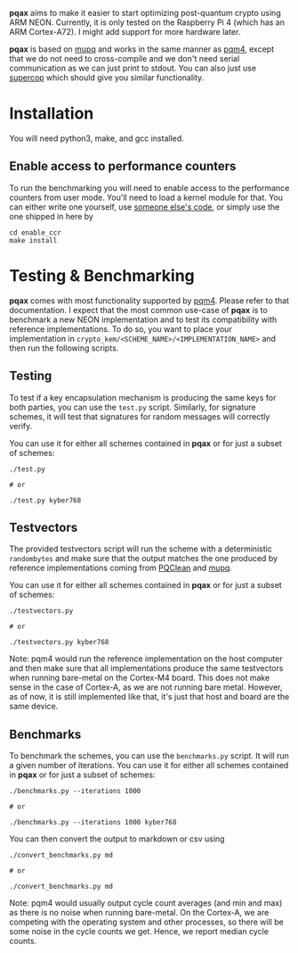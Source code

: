 **pqax** aims to make it easier to start optimizing post-quantum crypto using ARM NEON. Currently, it is only tested on the Raspberry Pi 4 (which has an ARM Cortex-A72).
I might add support for more hardware later.

**pqax** is based on [mupq](https://github.com/mupq/mupq) and works in the same manner as [pqm4](https://github.com/mupq/pqm4), except that we do not need to cross-compile and we don't need serial communication as we can just print to stdout. 
You can also just use [supercop](https://bench.cr.yp.to/supercop.html) which should give you similar functionality. 

# Installation

You will need python3, make, and gcc installed.

## Enable access to performance counters 

To run the benchmarking you will need to enable access to the performance counters from user mode. You'll need to load a kernel module for that. 
You can either write one yourself, use [someone else's code](https://github.com/rdolbeau/enable_arm_pmu), or simply use the one shipped in here by 
``` 
cd enable_ccr
make install
```

# Testing & Benchmarking 

**pqax** comes with most functionality supported by [pqm4](https://github.com/mupq/pqm4). Please refer to that documentation. 
I expect that the most common use-case of **pqax** is to benchmark a new NEON implementation and to test its compatibility with reference implementations. 
To do so, you want to place your implementation in `crypto_kem/<SCHEME_NAME>/<IMPLEMENTATION_NAME>` and then run the following scripts. 

## Testing 

To test if a key encapsulation mechanism is producing the same keys for both parties, you can use the `test.py` script. 
Similarly, for signature schemes, it will test that signatures for random messages will correctly verify. 

You can use it for either all schemes contained in **pqax** or for just a subset of schemes: 
```
./test.py 

# or 

./test.py kyber768
````


## Testvectors 

The provided testvectors script will run the scheme with a deterministic `randombytes` and make sure that the output matches the one produced by reference implementations coming from [PQClean](https://github.com/PQClean/PQClean) and [mupq](https://github.com/mupq/mupq). 

You can use it for either all schemes contained in **pqax** or for just a subset of schemes: 

```
./testvectors.py 

# or 

./testvectors.py kyber768
````

Note:  pqm4 would run the reference implementation on the host computer and then make sure that all implementations produce the same testvectors when running bare-metal on the Cortex-M4 board. This does not make sense in the case of Cortex-A, as we are not running bare metal. However, as of now, it is still implemented like that, it's just that host and board are the same device. 


## Benchmarks 

To benchmark the schemes, you can use the `benchmarks.py` script. It will run a given number of iterations. 
You can use it for either all schemes contained in **pqax** or for just a subset of schemes: 

```
./benchmarks.py --iterations 1000

# or 

./benchmarks.py --iterations 1000 kyber768
```


You can then convert the output to markdown or csv using
```
./convert_benchmarks.py md 

# or 

./convert_benchmarks.py md 
```

Note: pqm4 would usually output cycle count averages (and min and max) as there is no noise when running bare-metal. On the Cortex-A, we are competing with the operating system and other processes, so there will be some noise in the cycle counts we get. Hence, we report median cycle counts. 

